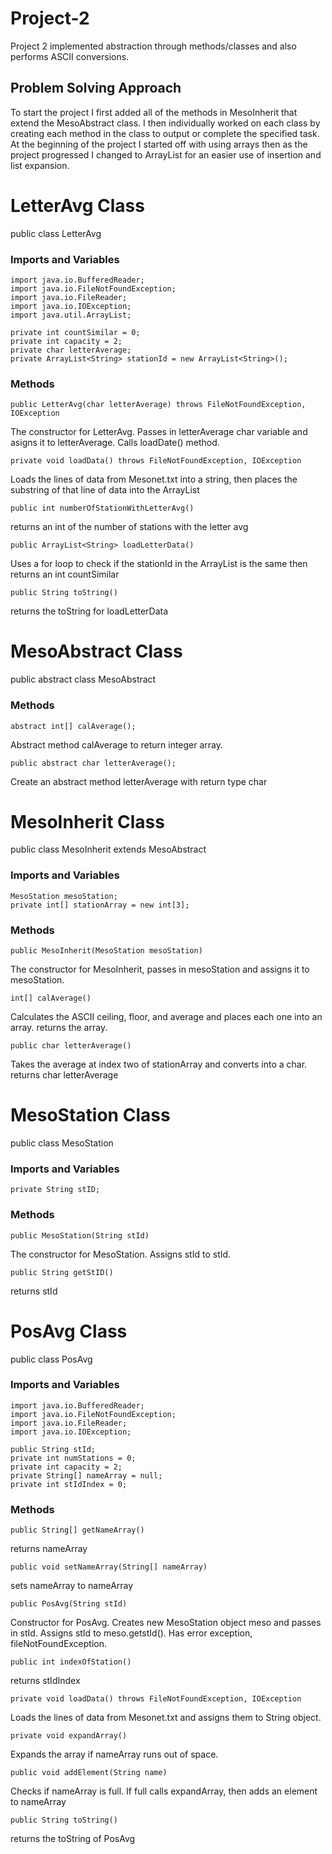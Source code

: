# Project-2
Project 2 implemented abstraction through methods/classes and also performs ASCII conversions.
## Problem Solving Approach
To start the project I first added all of the methods in MesoInherit that extend the MesoAbstract class. I then individually worked on each class by creating each method in the class to output or complete the specified task. At the beginning of the project I started off with using arrays then as the project progressed I changed to ArrayList for an easier use of insertion and list expansion.
# LetterAvg Class
public class LetterAvg 
### Imports and Variables
```
import java.io.BufferedReader;
import java.io.FileNotFoundException;
import java.io.FileReader;
import java.io.IOException;
import java.util.ArrayList;

private int countSimilar = 0;
private int capacity = 2;
private char letterAverage;
private ArrayList<String> stationId = new ArrayList<String>();
```
### Methods
```
public LetterAvg(char letterAverage) throws FileNotFoundException, IOException 
```
  The constructor for LetterAvg. Passes in letterAverage char variable and asigns it to letterAverage. Calls loadDate() method.
```
private void loadData() throws FileNotFoundException, IOException
```
  Loads the lines of data from Mesonet.txt into a string, then places the substring of that line of data into the ArrayList
```  
public int numberOfStationWithLetterAvg()
```
  returns an int of the number of stations with the letter avg
```
public ArrayList<String> loadLetterData() 
```
  Uses a for loop to check if the stationId in the ArrayList is the same then returns an int countSimilar
```
public String toString() 
```
  returns the toString for loadLetterData


# MesoAbstract Class
public abstract class MesoAbstract 
### Methods
```
abstract int[] calAverage();
```
  Abstract method calAverage to return integer array.
```
public abstract char letterAverage();
```
  Create an abstract method letterAverage with return type char


# MesoInherit Class
public class MesoInherit extends MesoAbstract
### Imports and Variables
```
MesoStation mesoStation;
private int[] stationArray = new int[3];
```
### Methods
```
public MesoInherit(MesoStation mesoStation)
```
  The constructor for MesoInherit, passes in mesoStation and assigns it to mesoStation.
```
int[] calAverage() 
```
  Calculates the ASCII ceiling, floor, and average and places each one into an array. returns the array.
```  
public char letterAverage()
```
  Takes the average at index two of stationArray and converts into a char. returns char letterAverage

# MesoStation Class
public class MesoStation 
### Imports and Variables
```
private String stID;
```
### Methods
```
public MesoStation(String stId)
```
  The constructor for MesoStation. Assigns stId to stId.
```
public String getStID() 
```
  returns stId

# PosAvg Class
public class PosAvg
### Imports and Variables
```
import java.io.BufferedReader;
import java.io.FileNotFoundException;
import java.io.FileReader;
import java.io.IOException;
  
public String stId;
private int numStations = 0;
private int capacity = 2;
private String[] nameArray = null;
private int stIdIndex = 0;
```
### Methods
```
public String[] getNameArray() 
```
  returns nameArray
```
public void setNameArray(String[] nameArray)
```
  sets nameArray to nameArray
```  
public PosAvg(String stId)
```
  Constructor for PosAvg. Creates new MesoStation object meso and passes in stId. Assigns stId to meso.getstId(). Has error exception, fileNotFoundException.
```
public int indexOfStation()
```
  returns stIdIndex
```
private void loadData() throws FileNotFoundException, IOException 
```
  Loads the lines of data from Mesonet.txt and assigns them to String object.
```
private void expandArray()
```
  Expands the array if nameArray runs out of space.
```
public void addElement(String name)
```
  Checks if nameArray is full. If full calls expandArray, then adds an element to nameArray
```
public String toString()
```
  returns the toString of PosAvg
 

